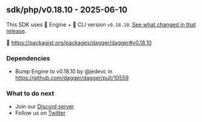 ## sdk/php/v0.18.10 - 2025-06-10

This SDK uses 🚙 Engine + 🚗 CLI version `v0.18.10`. [See what changed in that release](https://github.com/dagger/dagger/releases/tag/v0.18.10).

🐘 https://packagist.org/packages/dagger/dagger#v0.18.10

### Dependencies
- Bump Engine to v0.18.10 by @jedevc in https://github.com/dagger/dagger/pull/10559

### What to do next
- Join our [Discord server](https://discord.gg/dagger-io)
- Follow us on [Twitter](https://twitter.com/dagger_io)
